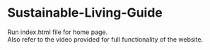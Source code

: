 # Sustainable-Living-Guide

Run index.html file for home page. </br>
Also refer to the video provided for full functionality of the website.
